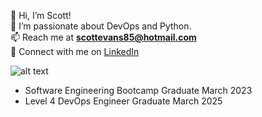 👋 Hi, I’m Scott!  
👀 I’m passionate about DevOps and Python.  
📫 Reach me at **scottevans85@hotmail.com**  
🔗 Connect with me on [LinkedIn](https://www.linkedin.com/in/scott-evans-0a6944165/)  

<img src="https://camo.githubusercontent.com/e343f6b6c5998877dbce9aa69474a0072332ffddcd6fdcf78c07275dd8bc7981/68747470733a2f2f7777772e636f6465776172732e636f6d2f75736572732f73616d64726f626572747338372f6261646765732f6c61726765" alt="alt text" data-canonical-src="https://www.codewars.com/users/SEvans85/badges/large" style="max-width: 100%;">

- Software Engineering Bootcamp Graduate March 2023
- Level 4 DevOps Engineer Graduate March 2025
<!---
SEvans85/SEvans85 is a ✨ special ✨ repository because its `README.md` (this file) appears on your GitHub profile.
You can click the Preview link to take a look at your changes.
--->
